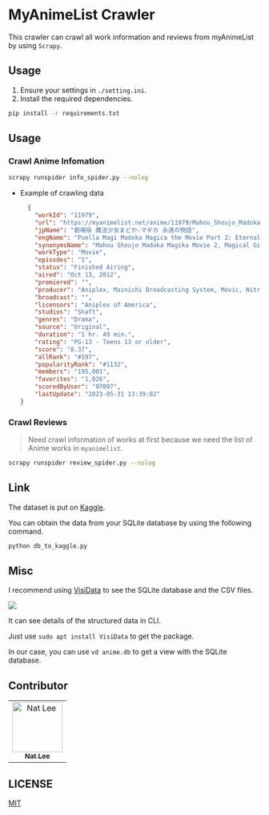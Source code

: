# MyAnimeList Crawler

This crawler can crawl all work information and reviews from myAnimeList by using `Scrapy`.

## Usage

1. Ensure your settings in `./setting.ini`.
2. Install the required dependencies.

  ```bash
  pip install -r requirements.txt
  ```

## Usage

### Crawl Anime Infomation

```bash
scrapy runspider info_spider.py --nolog
```

- Example of crawling data
  ```json
    {
      "workId": "11979",
      "url": "https://myanimelist.net/anime/11979/Mahou_Shoujo_Madoka%E2%98%85Magica_Movie_2__Eien_no_Monogatari",
      "jpName": "劇場版 魔法少女まどか☆マギカ 永遠の物語",
      "engName": "Puella Magi Madoka Magica the Movie Part 2: Eternal",
      "synonymsName": "Mahou Shoujo Madoka Magika Movie 2, Magical Girl Madoka Magica Movie 2",
      "workType": "Movie",
      "episodes": "1",
      "status": "Finished Airing",
      "aired": "Oct 13, 2012",
      "premiered": "",
      "producer": "Aniplex, Mainichi Broadcasting System, Movic, Nitroplus, Houbunsha",
      "broadcast": "",
      "licensors": "Aniplex of America",
      "studios": "Shaft",
      "genres": "Drama",
      "source": "Original",
      "duration": "1 hr. 49 min.",
      "rating": "PG-13 - Teens 13 or older",
      "score": "8.37",
      "allRank": "#197",
      "popularityRank": "#1132",
      "members": "195,001",
      "favorites": "1,026",
      "scoredByUser": "97097",
      "lastUpdate": "2023-05-31 13:39:02"
  }
  ```

### Crawl Reviews

> Need crawl information of works at first because we need the list of Anime works in `myanimelist`.

```bash
scrapy runspider review_spider.py --nolog
```

## Link

The dataset is put on [Kaggle](https://www.kaggle.com/natlee/myanimelist-comment-dataset).

You can obtain the data from your SQLite database by using the following command.
```bash
python db_to_kaggle.py
```

## Misc

I recommend using [VisiData](https://www.visidata.org/) to see the SQLite database and the CSV files.

![](https://d33wubrfki0l68.cloudfront.net/a2039fda848c76b90ee0270854cd417a82bbd60e/0b350/img/woq9dm5llq-590.webp)

It can see details of the structured data in CLI.

Just use `sudo apt install VisiData` to get the package.

In our case, you can use `vd anime.db` to get a view with the SQLite database.

## Contributor

<!-- ALL-CONTRIBUTORS-LIST:START - Do not remove or modify this section -->
<!-- prettier-ignore-start -->
<!-- markdownlint-disable -->
<table>
  <tbody>
    <tr>
      <td align="center"><a href="https://github.com/NatLee"><img src="https://avatars.githubusercontent.com/u/10178964?v=3?s=100" width="100px;" alt="Nat Lee"/><br /><sub><b>Nat Lee</b></sub></a></td>
    </tr>
  </tbody>
</table>

<!-- markdownlint-restore -->
<!-- prettier-ignore-end -->

<!-- ALL-CONTRIBUTORS-LIST:END -->

## LICENSE

[MIT](LICENSE)


